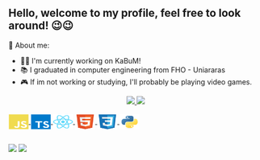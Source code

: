 ## Hello, welcome to my profile, feel free to look around! 😉😉

🔎 About me:
  - 🐱‍👤 I'm currently working on KaBuM!
  - 📚 I graduated in computer engineering from FHO - Uniararas
  - 🎮 If im not working or studying, I'll probably be playing video games.

<div align="center">
  <a href="https://github.com/christianmeneghetti">
  <img height="180em" src="https://github-readme-stats.vercel.app/api?username=christianmeneghetti&show_icons=true&theme=tokyonight&include_all_commits=true&count_private=true"/>
  <img height="180em" src="https://github-readme-stats.vercel.app/api/top-langs/?username=christianmeneghetti&layout=compact&langs_count=7&theme=tokyonight"/>
</div>
  
<div style="display: inline_block"><br>
  <img align="center" alt="Christian-Js" height="30" width="40" src="https://raw.githubusercontent.com/devicons/devicon/master/icons/javascript/javascript-plain.svg">
  <img align="center" alt="Christian-Ts" height="30" width="40" src="https://raw.githubusercontent.com/devicons/devicon/master/icons/typescript/typescript-plain.svg">
  <img align="center" alt="Christian-React" height="30" width="40" src="https://raw.githubusercontent.com/devicons/devicon/master/icons/react/react-original.svg">
  <img align="center" alt="Christian-HTML" height="30" width="40" src="https://raw.githubusercontent.com/devicons/devicon/master/icons/html5/html5-original.svg">
  <img align="center" alt="Christian-CSS" height="30" width="40" src="https://raw.githubusercontent.com/devicons/devicon/master/icons/css3/css3-original.svg">
  <img align="center" alt="Christian-Python" height="30" width="40" src="https://raw.githubusercontent.com/devicons/devicon/master/icons/python/python-original.svg">
</div>
  
  ##
 
<div> 
  <a href = "mailto:chris333meneghetti@gmail.com"><img src="https://img.shields.io/badge/-Gmail-%23333?style=for-the-badge&logo=gmail&logoColor=white" target="_blank"></a>
  <a href="https://www.linkedin.com/in/christian-meneghetti-3844121b0" target="_blank"><img src="https://img.shields.io/badge/-LinkedIn-%230077B5?style=for-the-badge&logo=linkedin&logoColor=white" target="_blank"></a> 
 
</div>
